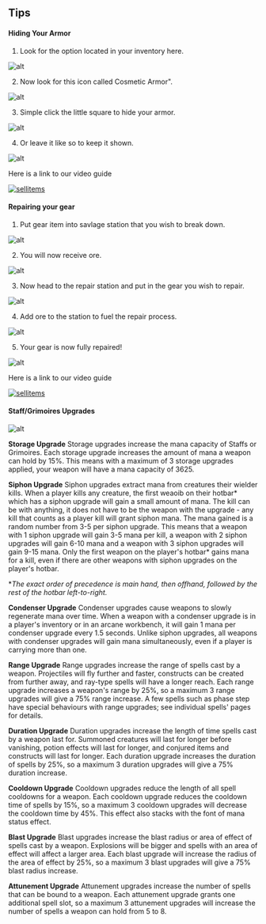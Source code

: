 Tips
---

<!-- tabs:start -->

#### **Hiding Your Armor**

1. Look for the option located in your inventory here.

![alt](/img/hidearmor/main_inventory.png)

2. Now look for this icon called Cosmetic Armor".

![alt](/img/hidearmor/armor_option.png)

3. Simple click the little square to hide your armor.

![alt](/img/hidearmor/armor_hidden.png)

4. Or leave it like so to keep it shown.

![alt](/img/hidearmor/armor_shown.png)

Here is a link to our video guide 

[![sellitems](http://img.youtube.com/vi/RO6oB8mjYB8/0.jpg)](https://www.youtube.com/watch?v=VLcyaHlFRAU "How to Hide Your Items")

#### **Repairing your gear**

1. Put gear item into savlage station that you wish to break down.

![alt](/img/repair/put_item_in_savlage.png)

2. You will now receive ore.

![alt](/img/repair/get_ore_from_savlage.png)

3. Now head to the repair station and put in the gear you wish to repair.

![alt](/img/repair/add_item_to_repair.png)

4. Add ore to the station to fuel the repair process.

![alt](/img/repair/add_ore_to_repair.png)

5. Your gear is now fully repaired!

![alt](/img/repair/item_fully_repaired.png)

Here is a link to our video guide 

[![sellitems](http://img.youtube.com/vi/RO6oB8mjYB8/0.jpg)](https://www.youtube.com/watch?v=A62Go-bPpXo "How to Repair Your Items")

#### **Staff/Grimoires Upgrades**

![alt](/img/upgrade.png)

**Storage Upgrade**
Storage upgrades increase the mana capacity of Staffs or Grimoires. Each storage upgrade increases the amount of mana a weapon can hold by 15%. This means with a maximum of 3 storage upgrades applied, your weapon will have a mana capacity of 3625.

**Siphon Upgrade**
Siphon upgrades extract mana from creatures their wielder kills. When a player kills any creature, the first weaoib on their hotbar* which has a siphon upgrade will gain a small amount of mana. The kill can be with anything, it does not have to be the weapon with the upgrade - any kill that counts as a player kill will grant siphon mana. The mana gained is a random number from 3-5 per siphon upgrade. This means that a weapon with 1 siphon upgrade will gain 3-5 mana per kill, a weapon with 2 siphon upgrades will gain 6-10 mana and a weapon with 3 siphon upgrades will gain 9-15 mana. Only the first weapon on the player's hotbar* gains mana for a kill, even if there are other weapons with siphon upgrades on the player's hotbar.

**The exact order of precedence is main hand, then offhand, followed by the rest of the hotbar left-to-right.*

**Condenser Upgrade**
Condenser upgrades cause weapons to slowly regenerate mana over time. When a weapon with a condenser upgrade is in a player's inventory or in an arcane workbench, it will gain 1 mana per condenser upgrade every 1.5 seconds. Unlike siphon upgrades, all weapons with condenser upgrades will gain mana simultaneously, even if a player is carrying more than one.

**Range Upgrade**
Range upgrades increase the range of spells cast by a weapon. Projectiles will fly further and faster, constructs can be created from further away, and ray-type spells will have a longer reach. Each range upgrade increases a weapon's range by 25%, so a maximum 3 range upgrades will give a 75% range increase. A few spells such as phase step have special behaviours with range upgrades; see individual spells' pages for details.

**Duration Upgrade**
Duration upgrades increase the length of time spells cast by a weapon last for. Summoned creatures will last for longer before vanishing, potion effects will last for longer, and conjured items and constructs will last for longer. Each duration upgrade increases the duration of spells by 25%, so a maximum 3 duration upgrades will give a 75% duration increase.

**Cooldown Upgrade**
Cooldown upgrades reduce the length of all spell cooldowns for a weapon. Each cooldown upgrade reduces the cooldown time of spells by 15%, so a maximum 3 cooldown upgrades will decrease the cooldown time by 45%. This effect also stacks with the font of mana status effect.

**Blast Upgrade**
Blast upgrades increase the blast radius or area of effect of spells cast by a weapon. Explosions will be bigger and spells with an area of effect will affect a larger area. Each blast upgrade will increase the radius of the area of effect by 25%, so a maximum 3 blast upgrades will give a 75% blast radius increase.

**Attunement Upgrade**
Attunement upgrades increase the number of spells that can be bound to a weapon. Each attunement upgrade grants one additional spell slot, so a maximum 3 attunement upgrades will increase the number of spells a weapon can hold from 5 to 8.

<!-- tabs:end -->

